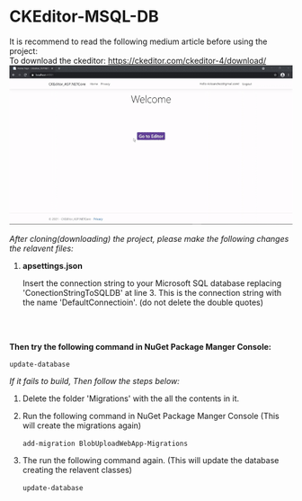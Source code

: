 # CKEditor-MSQL-DB

It is recommend to read the following medium article before using the project:\
To download the ckeditor: https://ckeditor.com/ckeditor-4/download/
![](Preview/CKEditor.gif)

*After cloning(downloading) the project, please make the following changes the relavent files:*

1. **apsettings.json**

    Insert the connection string to your Microsoft SQL database replacing 'ConectionStringToSQLDB' at line 3. This is the connection string with the name 'DefaultConnectioin'. (do not delete the double quotes)
    
    <br/>
    <br/>
    
**Then try the following command in NuGet Package Manger Console:**

    update-database
    
*If it fails to build, Then follow the steps below:*

1. Delete the folder 'Migrations' with the all the contents in it.

3. Run the following command in NuGet Package Manger Console (This will create the migrations again)

    `add-migration BlobUploadWebApp-Migrations`
    
4. The run the following command again. (This will update the database creating the relavent classes)

   `update-database`
